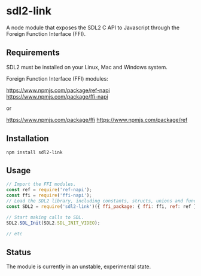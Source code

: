 # sdl2-link

A node module that exposes the SDL2 C API to Javascript through the Foreign Function Interface (FFI).

## Requirements

SDL2 must be installed on your Linux, Mac and Windows system.

Foreign Function Interface (FFI) modules:

https://www.npmjs.com/package/ref-napi
https://www.npmjs.com/package/ffi-napi

or

https://www.npmjs.com/package/ffi
https://www.npmjs.com/package/ref

## Installation

```
npm install sdl2-link
```

## Usage

```javascript
// Import the FFI modules.
const ref = require('ref-napi');
const ffi = require('ffi-napi');
// Load the SDL2 library, including constants, structs, unions and functions.
const SDL2 = require('sdl2-link')({ ffi_package: { ffi: ffi, ref: ref }, libs: [ 'SDL2', 'SDL2_image', 'SDL2_ttf' ] })

// Start making calls to SDL.
SDL2.SDL_Init(SDL2.SDL_INIT_VIDEO);

// etc
```

## Status

The module is currently in an unstable, experimental state.

 